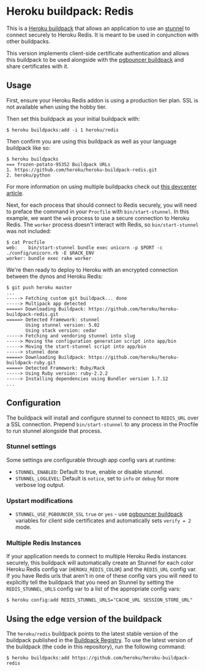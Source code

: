 # Heroku buildpack: Redis

This is a [Heroku buildpack](http://devcenter.heroku.com/articles/buildpacks) that
allows an application to use an [stunnel](http://stunnel.org) to connect securely to
Heroku Redis.  It is meant to be used in conjunction with other buildpacks.

This version implements client-side certificate authentication and allows this buildpack to be used alongside with the
[pgbouncer buildpack](https://github.com/teamupstart/heroku-buildpack-pgbouncer) and share certificates with it.

## Usage

First, ensure your Heroku Redis addon is using a production tier plan. SSL is not
available when using the hobby tier.

Then set this buildpack as your initial buildpack with:

```console
$ heroku buildpacks:add -i 1 heroku/redis
```

Then confirm you are using this buildpack as well as your language buildpack like so:

```console
$ heroku buildpacks
=== frozen-potato-95352 Buildpack URLs
1. https://github.com/heroku/heroku-buildpack-redis.git
2. heroku/python
```

For more information on using multiple buildpacks check out [this devcenter article](https://devcenter.heroku.com/articles/using-multiple-buildpacks-for-an-app).

Next, for each process that should connect to Redis securely, you will need to preface the command in
your `Procfile` with `bin/start-stunnel`. In this example, we want the `web` process to use
a secure connection to Heroku Redis.  The `worker` process doesn't interact with Redis, so
`bin/start-stunnel` was not included:

    $ cat Procfile
    web:    bin/start-stunnel bundle exec unicorn -p $PORT -c ./config/unicorn.rb -E $RACK_ENV
    worker: bundle exec rake worker

We're then ready to deploy to Heroku with an encrypted connection between the dynos and Heroku
Redis:

    $ git push heroku master
    ...
    -----> Fetching custom git buildpack... done
    -----> Multipack app detected
    =====> Downloading Buildpack: https://github.com/heroku/heroku-buildpack-redis.git
    =====> Detected Framework: stunnel
           Using stunnel version: 5.02
           Using stack version: cedar
    -----> Fetching and vendoring stunnel into slug
    -----> Moving the configuration generation script into app/bin
    -----> Moving the start-stunnel script into app/bin
    -----> stunnel done
    =====> Downloading Buildpack: https://github.com/heroku/heroku-buildpack-ruby.git
    =====> Detected Framework: Ruby/Rack
    -----> Using Ruby version: ruby-2.2.2
    -----> Installing dependencies using Bundler version 1.7.12
    ...

## Configuration

The buildpack will install and configure stunnel to connect to `REDIS_URL` over a SSL connection. Prepend `bin/start-stunnel`
to any process in the Procfile to run stunnel alongside that process.

### Stunnel settings

Some settings are configurable through app config vars at runtime:

- ``STUNNEL_ENABLED``: Default to true, enable or disable stunnel.
- ``STUNNEL_LOGLEVEL``: Default is `notice`, set to `info` or `debug` for more verbose log output.

### Upstart modifications

- `STUNNEL_USE_PGBOUNCER_SSL` `true` or `yes` - use [pgbouncer buildpack](https://github.com/teamupstart/heroku-buildpack-pgbouncer.git) variables for client side 
certificates and automatically sets `verify = 2` mode.

### Multiple Redis Instances

If your application needs to connect to multiple Heroku Redis instances securely, this buildpack
will automatically create an Stunnel for each color Heroku Redis config var (`HEROKU_REDIS_COLOR`)
and the `REDIS_URL` config var. If you have Redis urls that aren't in one of these config vars you
will need to explicitly tell the buildpack that you need an Stunnel by setting the `REDIS_STUNNEL_URLS`
config var to a list of the appropriate config vars:

    $ heroku config:add REDIS_STUNNEL_URLS="CACHE_URL SESSION_STORE_URL"
    
## Using the edge version of the buildpack

The `heroku/redis` buildpack points to the latest stable version of the buildpack published in the [Buildpack Registry](https://devcenter.heroku.com/articles/buildpack-registry). To use the latest version of the buildpack (the code in this repository), run the following command:

    $ heroku buildpacks:add https://github.com/heroku/heroku-buildpack-redis
